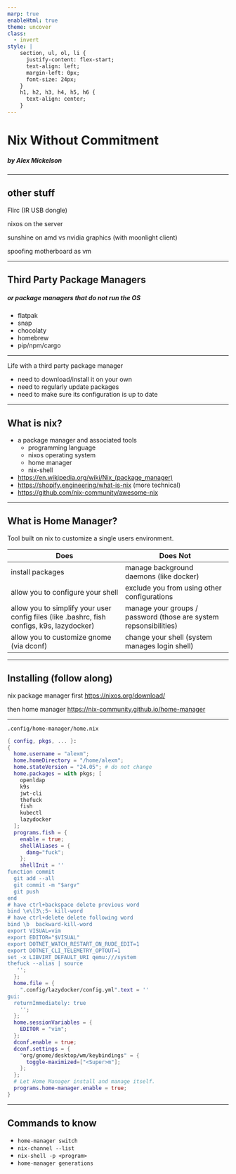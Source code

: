 ```yaml
---
marp: true
enableHtml: true
theme: uncover
class:
  - invert
style: |
    section, ul, ol, li {
      justify-content: flex-start;
      text-align: left;
      margin-left: 0px;
      font-size: 24px;
    }
    h1, h2, h3, h4, h5, h6 {
      text-align: center;
    }
---
```


# Nix Without Commitment
##### by Alex Mickelson

---

## other stuff

Flirc (IR USB dongle)

nixos on the server

sunshine on amd vs nvidia graphics (with moonlight client)

spoofing motherboard as vm

---

## Third Party Package Managers
##### or package managers that do not run the OS

- flatpak
- snap
- chocolaty
- homebrew
- pip/npm/cargo

---

Life with a third party package manager

- need to download/install it on your own
- need to regularly update packages
- need to make sure its configuration is up to date

---

## What is nix?

- a package manager and associated tools
  - programming language
  - nixos operating system
  - home manager
  - nix-shell
- <https://en.wikipedia.org/wiki/Nix_(package_manager)>
- <https://shopify.engineering/what-is-nix> (more technical)
- <https://github.com/nix-community/awesome-nix>

---

## What is Home Manager?

Tool built on nix to customize a single users environment.

| Does                                                                                       | Does Not                                                          |
| ------------------------------------------------------------------------------------------ | ----------------------------------------------------------------- |
| install packages                                                                           | manage background daemons (like docker)                           |
| allow you to configure your shell                                                          | exclude you from using other configurations                       |
| allow you to simplify your user config files (like .bashrc, fish configs, k9s, lazydocker) | manage your groups / password (those are system repsonsibilities) |
| allow you to customize gnome (via dconf)                                                   | change your shell (system manages login shell)                    |

---

## Installing (follow along)

nix package manager first <https://nixos.org/download/>

then home manager <https://nix-community.github.io/home-manager>

--- 

`.config/home-manager/home.nix`

```nix
{ config, pkgs, ... }:
{
  home.username = "alexm";
  home.homeDirectory = "/home/alexm";
  home.stateVersion = "24.05"; # do not change
  home.packages = with pkgs; [
    openldap
    k9s
    jwt-cli
    thefuck
    fish
    kubectl
    lazydocker
  ];
  programs.fish = {
    enable = true;
    shellAliases = {
      dang="fuck";
    };
    shellInit = ''
function commit
  git add --all
  git commit -m "$argv"
  git push
end
# have ctrl+backspace delete previous word
bind \e\[3\;5~ kill-word
# have ctrl+delete delete following word
bind \b  backward-kill-word
export VISUAL=vim
export EDITOR="$VISUAL"
export DOTNET_WATCH_RESTART_ON_RUDE_EDIT=1
export DOTNET_CLI_TELEMETRY_OPTOUT=1
set -x LIBVIRT_DEFAULT_URI qemu:///system
thefuck --alias | source
   '';
  };
  home.file = {
    ".config/lazydocker/config.yml".text = ''
gui:
  returnImmediately: true
    '';
  };
  home.sessionVariables = {
    EDITOR = "vim";
  };
  dconf.enable = true;
  dconf.settings = {
    "org/gnome/desktop/wm/keybindings" = {
      toggle-maximized=["<Super>m"];
    };
  };
  # Let Home Manager install and manage itself.
  programs.home-manager.enable = true;
}
```

---
## Commands to know

- `home-manager switch`
- `nix-channel --list`
- `nix-shell -p <program>`
- `home-manager generations`

